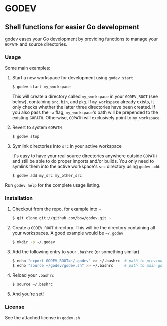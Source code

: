 GODEV
=====

Shell functions for easier Go development
-----------------------------------------

godev eases your Go development by providing functions to manage your `GOPATH`
and source directories.


### Usage

Some main examples:

1. Start a new workspace for development using `godev start`

    ~~~ sh
    $ godev start my_workspace
    ~~~

   This will create a directory called `my_workspace` in your `GODEV_ROOT` (see below), containing `src`, `bin`, and `pkg`. If `my_workspace` already exists, it only checks whether the latter three directories have been created.
   If you also pass the `-a` flag, `my_workspace`'s path will be prepended to the existing `GOPATH`. Otherwise, `GOPATH` will exclusively point to `my_workspace`.


2. Revert to system `GOPATH`

    ~~~ sh
    $ godev stop
    ~~~

3. Symlink directories into `src` in your active workspace

   It's easy to have your real source directories anywhere outside `GOPATH` and still be able to do proper imports and/or builds. You only need to symlink them into the active workspace's `src` directory using `godev add`:

    ~~~ sh
    $ godev add my_src my_other_src
    ~~~

Run `godev help` for the complete usage listing.


### Installation

1. Checkout from the repo, for example into `~`

    ~~~ sh
    $ git clone git://github.com/bow/godev.git ~
    ~~~

2. Create a `GODEV_ROOT` directory. This will be the directory containing all your workspaces. A good example would be `~/.godev`

   ~~~ sh
   $ mkdir -p ~/.godev
   ~~~

3. Add the following entry to your `.bashrc` (or something similar)

    ~~~ sh
    $ echo "export GODEV_ROOT=~/.godev" >> ~/.bashrc  # path to previously set GODEV_ROOT
    $ echo "source ~/godev/godev.sh" >> ~/.bashrc     # path to main godev file
    ~~~

4. Reload your `.bashrc`

   ~~~ sh
   $ source ~/.bashrc
   ~~~

5. And you're set!


### License

See the attached license in `godev.sh`
